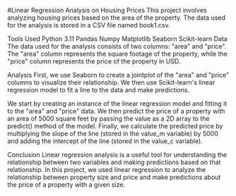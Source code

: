 #Linear Regression Analysis on Housing Prices
This project involves analyzing housing prices based on the area of the property. The data used for the analysis is stored in a CSV file named book1.csv.

Tools Used
Python 3.11
Pandas
Numpy
Matplotlib
Seaborn
Scikit-learn
Data
The data used for the analysis consists of two columns: "area" and "price". The "area" column represents the square footage of the property, while the "price" column represents the price of the property in USD.

Analysis
First, we use Seaborn to create a jointplot of the "area" and "price" columns to visualize their relationship. We then use Scikit-learn's linear regression model to fit a line to the data and make predictions.

We start by creating an instance of the linear regression model and fitting it to the "area" and "price" data. We then predict the price of a property with an area of 5000 square feet by passing the value as a 2D array to the predict() method of the model. Finally, we calculate the predicted price by multiplying the slope of the line (stored in the value_m variable) by 5000 and adding the intercept of the line (stored in the value_c variable).

Conclusion
Linear regression analysis is a useful tool for understanding the relationship between two variables and making predictions based on that relationship. In this project, we used linear regression to analyze the relationship between property size and price and make predictions about the price of a property with a given size.
